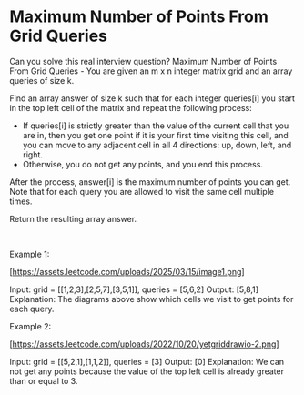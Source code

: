 # Maximum Number of Points From Grid Queries

Can you solve this real interview question? Maximum Number of Points From Grid Queries - You are given an m x n integer matrix grid and an array queries of size k.

Find an array answer of size k such that for each integer queries[i] you start in the top left cell of the matrix and repeat the following process:

 * If queries[i] is strictly greater than the value of the current cell that you are in, then you get one point if it is your first time visiting this cell, and you can move to any adjacent cell in all 4 directions: up, down, left, and right.
 * Otherwise, you do not get any points, and you end this process.

After the process, answer[i] is the maximum number of points you can get. Note that for each query you are allowed to visit the same cell multiple times.

Return the resulting array answer.

 

Example 1:

[https://assets.leetcode.com/uploads/2025/03/15/image1.png]


Input: grid = [[1,2,3],[2,5,7],[3,5,1]], queries = [5,6,2]
Output: [5,8,1]
Explanation: The diagrams above show which cells we visit to get points for each query.

Example 2:

[https://assets.leetcode.com/uploads/2022/10/20/yetgriddrawio-2.png]


Input: grid = [[5,2,1],[1,1,2]], queries = [3]
Output: [0]
Explanation: We can not get any points because the value of the top left cell is already greater than or equal to 3.